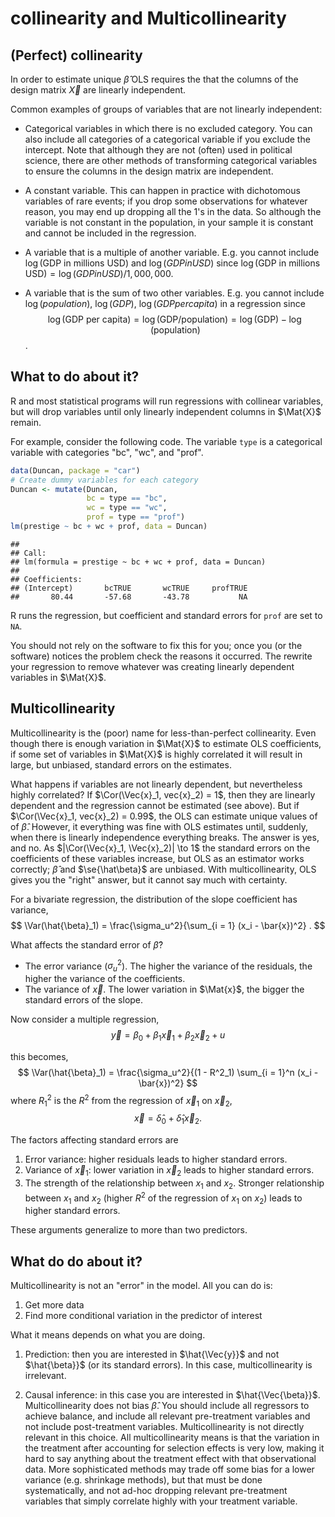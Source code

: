 
# collinearity and Multicollinearity

## (Perfect) collinearity

In order to estimate unique $\hat{\beta}$ OLS requires the that the columns of the design matrix $\Vec{X}$ are linearly independent.

Common examples of groups of variables that are not linearly independent:

-   Categorical variables in which there is no excluded category.
    You can also include all categories of a categorical variable if you exclude the intercept.
    Note that although they are not (often) used in political science, there are other methods of transforming categorical variables to ensure the columns in the design matrix are independent.

-   A constant variable. This can happen in practice with dichotomous
    variables of rare events; if you drop some observations for whatever
    reason, you may end up dropping all the 1's in the data. So although the
    variable is not constant in the population, in your sample it is constant
    and cannot be included in the regression.

-   A variable that is a multiple of another variable. E.g. you cannot include $\log(\text{GDP in millions USD})$ and $\log({GDP in USD})$ since $\log(\text{GDP in millions USD}) = \log({GDP in USD}) / 1,000,000$.

-   A variable that is the sum of two other variables. E.g. you cannot include $\log(population)$, $\log(GDP)$, $\log(GDP per capita)$ in a regression since
$$\log(\text{GDP per capita}) = \log(\text{GDP} / \text{population}) = \log(\text{GDP}) - \log(\text{population})$$.

## What to do about it?

R and most statistical programs will run regressions with collinear variables, but will drop variables until only linearly independent columns in $\Mat{X}$ remain.

For example, consider the following code. The variable `type` is a categorical variable with categories "bc", "wc", and "prof".


```r
data(Duncan, package = "car")
# Create dummy variables for each category
Duncan <- mutate(Duncan,
                 bc = type == "bc",
                 wc = type == "wc",
                 prof = type == "prof")
lm(prestige ~ bc + wc + prof, data = Duncan)
```

```
## 
## Call:
## lm(formula = prestige ~ bc + wc + prof, data = Duncan)
## 
## Coefficients:
## (Intercept)       bcTRUE       wcTRUE     profTRUE  
##       80.44       -57.68       -43.78           NA
```
R runs the regression, but coefficient and standard errors for `prof` are set to `NA`.

You should not rely on the software to fix this for you; once you (or the software) notices the problem check the reasons it occurred. The rewrite your regression to remove whatever was creating linearly dependent variables in $\Mat{X}$.

## Multicollinearity

Multicollinearity is the (poor) name for less-than-perfect collinearity.
Even though there is enough variation in $\Mat{X}$ to estimate OLS coefficients, if some set of variables in $\Mat{X}$ is highly correlated it will result in large, but unbiased, standard errors on the estimates.

What happens if variables are not linearly dependent, but nevertheless highly correlated?
If $\Cor(\Vec{x}_1, vec{x}_2) = 1$, then they are linearly dependent and the regression cannot be estimated (see above).
But if $\Cor(\Vec{x}_1, vec{x}_2) = 0.99$, the OLS can estimate unique values of of $\hat\beta$. However, it everything was fine with OLS estimates until, suddenly, when there is linearly independence everything breaks. The answer is yes, and no.
As $|\Cor(\Vec{x}_1, \Vec{x}_2)| \to 1$ the standard errors on the coefficients of these variables increase, but OLS as an estimator works correctly; $\hat\beta$ and $\se{\hat\beta}$ are unbiased.
With multicollinearity, OLS gives you the "right" answer, but it cannot say much with certainty.

For a bivariate regression, the distribution of the slope coefficient has variance,
$$
\Var(\hat{\beta}_1) = \frac{\sigma_u^2}{\sum_{i = 1} (x_i - \bar{x})^2} .
$$

What affects the standard error of $\hat{\beta}$?

-   The error variance ($\sigma_u^2$). The higher the variance of the residuals, the higher the variance of the coefficients.
-   The variance of $\Vec{x}$. The lower variation in $\Mat{x}$, the bigger the standard errors of the slope.

Now consider a multiple regression,
$$
\Vec{y} = \beta_0 + \beta_1 \Vec{x}_1 + \beta_2 \Vec{x}_2 + u
$$

this becomes,
$$
\Var(\hat{\beta}_1) = \frac{\sigma_u^2}{(1 - R^2_1) \sum_{i = 1}^n (x_i - \bar{x})^2}
$$
where $R^2_1$ is the $R^2$ from the regression of $\Vec{x}_1$ on $\Vec{x}_2$,
$$
\Vec{x} = \hat{\delta}_0 + \hat{\delta}_1 \Vec{x}_2 .
$$

The factors affecting standard errors are

1.  Error variance: higher residuals leads to higher standard errors.
1.  Variance of $\Vec{x}_1$: lower variation in $\Vec{x}_2$ leads to higher standard errors.
1.  The strength of the relationship between $x_1$ and $x_2$. Stronger relationship between $x_1$ and $x_2$ (higher $R^2$ of the regression of $x_1$ on $x_2$) leads to higher standard errors.

These arguments generalize to more than two predictors.

## What do do about it?

Multicollinearity is not an "error" in the model.
All you can do is:

1.  Get more data
1.  Find more conditional variation in the predictor of interest

What it means depends on what you are doing.

1.  Prediction: then you are interested in $\hat{\Vec{y}}$ and not $\hat{\beta}}$ (or its standard errors).
    In this case, multicollinearity is irrelevant.

1.  Causal inference: in this case you are interested in $\hat{\Vec{\beta}}$.
    Multicollinearity does not bias $\hat{\beta}$.
    You should include all regressors to achieve balance, and include all relevant pre-treatment variables and not include post-treatment variables.
    Multicollinearity is not directly relevant in this choice.
    All multicollinearity means is that the variation in the treatment after accounting for selection effects is very low, making it hard to say anything about the treatment effect with that observational data.
    More sophisticated methods may trade off some bias for a lower variance (e.g. shrinkage methods), but that must be done systematically, and not ad-hoc dropping relevant pre-treatment variables that simply correlate highly with your treatment variable.
